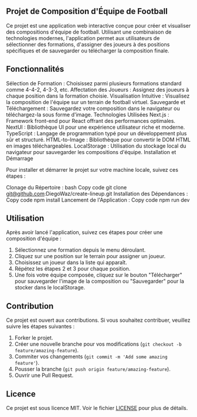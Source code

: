 ## Projet de Composition d'Équipe de Football

Ce projet est une application web interactive conçue pour créer et visualiser des compositions d'équipe de football. Utilisant une combinaison de technologies modernes, l'application permet aux utilisateurs de sélectionner des formations, d'assigner des joueurs à des positions spécifiques et de sauvegarder ou télécharger la composition finale.

## Fonctionnalités

Sélection de Formation : Choisissez parmi plusieurs formations standard comme 4-4-2, 4-3-3, etc.
Affectation des Joueurs : Assignez des joueurs à chaque position dans la formation choisie.
Visualisation Intuitive : Visualisez la composition de l'équipe sur un terrain de football virtuel.
Sauvegarde et Téléchargement : Sauvegardez votre composition dans le navigateur ou téléchargez-la sous forme d'image.
Technologies Utilisées
Next.js : Framework front-end pour React offrant des performances optimales.
NextUI : Bibliothèque UI pour une expérience utilisateur riche et moderne.
TypeScript : Langage de programmation typé pour un développement plus sûr et structuré.
HTML-to-Image : Bibliothèque pour convertir le DOM HTML en images téléchargeables.
LocalStorage : Utilisation du stockage local du navigateur pour sauvegarder les compositions d'équipe.
Installation et Démarrage

Pour installer et démarrer le projet sur votre machine locale, suivez ces étapes :

Clonage du Répertoire :
bash
Copy code
git clone git@github.com:DiegoWaz/create-lineup.git
Installation des Dépendances :
Copy code
npm install
Lancement de l'Application :
Copy code
npm run dev


## Utilisation

Après avoir lancé l'application, suivez ces étapes pour créer une composition d'équipe :

1. Sélectionnez une formation depuis le menu déroulant.
2. Cliquez sur une position sur le terrain pour assigner un joueur.
3. Choisissez un joueur dans la liste qui apparaît.
4. Répétez les étapes 2 et 3 pour chaque position.
5. Une fois votre équipe composée, cliquez sur le bouton "Télécharger" pour sauvegarder l'image de la composition ou "Sauvegarder" pour la stocker dans le localStorage.

## Contribution

Ce projet est ouvert aux contributions. Si vous souhaitez contribuer, veuillez suivre les étapes suivantes :

1. Forker le projet.
2. Créer une nouvelle branche pour vos modifications (`git checkout -b feature/amazing-feature`).
3. Commiter vos changements (`git commit -m 'Add some amazing feature'`).
4. Pousser la branche (`git push origin feature/amazing-feature`).
5. Ouvrir une Pull Request.

## Licence

Ce projet est sous licence MIT. Voir le fichier [LICENSE](LICENSE) pour plus de détails.
